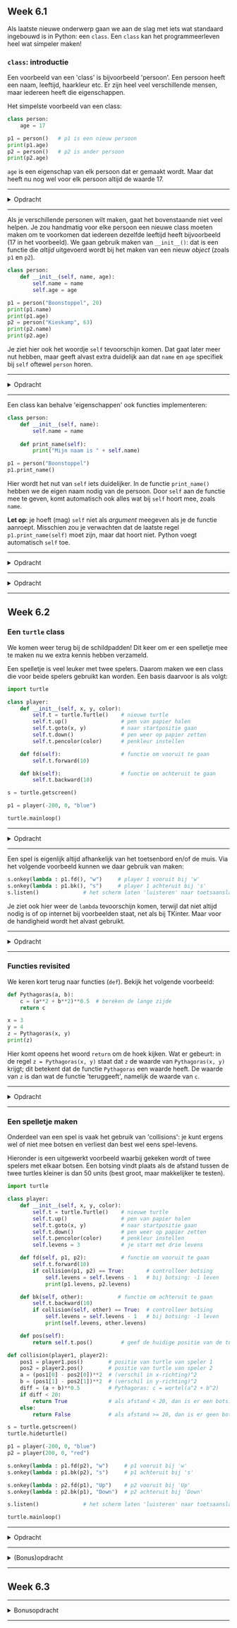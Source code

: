 ## Week 6.1
Als laatste nieuwe onderwerp gaan we aan de slag met iets wat standaard ingebouwd is in Python: een `class`. Een `class` kan het programmeerleven heel wat simpeler maken!

### `class`: introductie
Een voorbeeld van een 'class' is bijvoorbeeld 'persoon'. Een persoon heeft een naam, leeftijd, haarkleur etc. Er zijn heel veel verschillende mensen, maar iedereen heeft die eigenschappen.

Het simpelste voorbeeld van een class:
```python
class person:
    age = 17

p1 = person()   # p1 is een nieuw persoon
print(p1.age)
p2 = person()   # p2 is ander persoon
print(p2.age)
```
`age` is een eigenschap van elk persoon dat er gemaakt wordt. Maar dat heeft nu nog wel voor elk persoon altijd de waarde 17.

---

<details>
<summary>Opdracht</summary>

Test eerst bovenstaand voorbeeld. Maak vervolgens een persoon met jouw leeftijd, naam en haarkleur door het voorbeeld uit te breiden. Print ook al die eigenschappen. Tip: voeg niet teveel dingen extra toe, want we gaan het zometeen op een betere manier doen.

</details>

---

Als je verschillende personen wilt maken, gaat het bovenstaande niet veel helpen. Je zou handmatig voor elke persoon een nieuwe class moeten maken om te voorkomen dat iedereen dezelfde leeftijd heeft bijvoorbeeld (17 in het voorbeeld). We gaan gebruik maken van ```__init__()```: dat is een functie die *altijd* uitgevoerd wordt bij het maken van een nieuw *object* (zoals `p1` en `p2`).
```python
class person:
    def __init__(self, name, age):
        self.name = name
        self.age = age

p1 = person("Boonstoppel", 20)
print(p1.name)
print(p1.age)
p2 = person("Kieskamp", 63)
print(p2.name)
print(p2.age)
```
Je ziet hier ook het woordje `self` tevoorschijn komen. Dat gaat later meer nut hebben, maar geeft alvast extra duidelijk aan dat `name` en `age` specifiek bij `self` oftewel `person` horen.

---

<details>
<summary>Opdracht</summary>

Test eerst bovenstaand voorbeeld. Maak vervolgens een persoon met jouw leeftijd, naam en haarkleur en eventuele andere eigenschappen door het voorbeeld uit te breiden.

</details>

---

Een class kan behalve 'eigenschappen' ook functies implementeren:
```python
class person:
    def __init__(self, name):
        self.name = name
    
    def print_name(self):
        print("Mijn naam is " + self.name)

p1 = person("Boonstoppel")
p1.print_name()
```
Hier wordt het nut van `self` iets duidelijker. In de functie `print_name()` hebben we de eigen naam nodig van de persoon. Door `self` aan de functie mee te geven, komt automatisch ook alles wat bij `self` hoort mee, zoals `name`. 

**Let op**: je hoeft (mag) `self` niet als *argument* meegeven als je de functie aanroept. Misschien zou je verwachten dat de laatste regel `p1.print_name(self)` moet zijn, maar dat hoort niet. Python voegt automatisch `self` toe.

---

<details>
<summary>Opdracht</summary>

Test eerst bovenstaand voorbeeld. Maak vervolgens een persoon met jouw leeftijd, naam en haarkleur door het voorbeeld uit te breiden. Zorg ervoor dat de functie `print_name()` al de eigenschappen van de persoon in een keer print.

</details>

---

<details>
<summary>Opdracht</summary>

Maak een class waarbij je naast de naam ook drie andere dingen meegeeft: de geboortedag, -maand en -jaar.

Voeg vervolgens een functie toe aan de class die de leeftijd van de persoon berekent en opslaat. Daarvoor moet je uiteraard ook aangeven wat de huidige datum is. Je kunt daarvoor gebruik maken van de volgende regels, waarbij je zelf onder andere de berekening toe moet voegen:

```python
    def calculate_age(self, day, month, year):
        # bereken de leeftijd
        # age = ....
        self.age = age

p1.calculate_age(day, month, year)  # datum zelf invullen
print(p1.age)
```

</details>

---

## Week 6.2
### Een `turtle` class
We komen weer terug bij de schildpadden! Dit keer om er een spelletje mee te maken nu we extra kennis hebben verzameld.

Een spelletje is veel leuker met twee spelers. Daarom maken we een class die voor beide spelers gebruikt kan worden. Een basis daarvoor is als volgt:
```python
import turtle

class player:
    def __init__(self, x, y, color):
        self.t = turtle.Turtle()    # nieuwe turtle
        self.t.up()                 # pen van papier halen
        self.t.goto(x, y)           # naar startpositie gaan
        self.t.down()               # pen weer op papier zetten
        self.t.pencolor(color)      # penkleur instellen

    def fd(self):                   # functie om vooruit te gaan
        self.t.forward(10)

    def bk(self):                   # functie om achteruit te gaan
        self.t.backward(10)

s = turtle.getscreen()

p1 = player(-200, 0, "blue")

turtle.mainloop()
```

---

<details>
<summary>Opdracht</summary>

Test bovenstaand voorbeeld. Voeg vervolgens een functie toe aan de `player` class om linksom te draaien en om rechtsom te draaien.

Controleer ook of de functies om te bewegen werken!
</details>

---

Een spel is eigenlijk altijd afhankelijk van het toetsenbord en/of de muis. Via het volgende voorbeeld kunnen we daar gebruik van maken:
```python
s.onkey(lambda : p1.fd(), "w")     # player 1 vooruit bij 'w'
s.onkey(lambda : p1.bk(), "s")     # player 1 achteruit bij 's'
s.listen()              # het scherm laten 'luisteren' naar toetsaanslagen
```
Je ziet ook hier weer de `lambda` tevoorschijn komen, terwijl dat niet altijd nodig is of op internet bij voorbeelden staat, net als bij TKinter. Maar voor de handigheid wordt het alvast gebruikt.

---

<details>
<summary>Opdracht</summary>

Test bovenstaand voorbeeld. Wat gebeurt er als het scherm wel of niet 'actief' is? (Gebruik splitscreen en controleer of de turtle beweegt als je wel de toets indrukt maar het turtle-scherm niet actief is.)

Voeg vervolgens de functies toe die nodig zijn voor naar links en naar rechts bewegen. Maak daarbij de keuze: draai je de turtle alleen, beweeg je ook in die richting, en draai je daarna misschien weer terug? Zorg in ieder geval dat je er makkelijk mee kan 'spelen' als in een spelletje.

</details>

---

### Functies revisited
We keren kort terug naar functies (`def`). Bekijk het volgende voorbeeld:
```python
def Pythagoras(a, b):
    c = (a**2 + b**2)**0.5  # bereken de lange zijde
    return c

x = 3
y = 4
z = Pythagoras(x, y)
print(z)
```

Hier komt opeens het woord `return` om de hoek kijken. Wat er gebeurt: in de regel `z = Pythagoras(x, y)` staat dat `z` de waarde van `Pythagoras(x, y)` krijgt; dit betekent dat de functie `Pythagoras` een waarde heeft. De waarde van `z` is dan wat de functie 'teruggeeft', namelijk de waarde van `c`.

---

<details>
<summary>Opdracht</summary>

In de slotopdracht van hoofdstuk 1 maakte je een berekening van Fahrenheit naar graden Celsius. De formule daarvoor is:
```python
C = 5/9 * (F - 32)
```
Schrijf een functie met de naam `Celsius`, die de temperatuur omrekent van Fahrenheit naar Celsius met bovenstaande regel. De functie moet zo werken dat je onderstaande regels kunt kopieren en plakken in je script:
```python
F = 50
C = Celsius(F)
print(C)
```

</details>

---

### Een spelletje maken
Onderdeel van een spel is vaak het gebruik van 'collisions': je kunt ergens wel of niet mee botsen en verliest dan best wel eens spel-levens.

Hieronder is een uitgewerkt voorbeeld waarbij gekeken wordt of twee spelers met elkaar botsen. Een botsing vindt plaats als de afstand tussen de twee turtles kleiner is dan 50 units (best groot, maar makkelijker te testen).
```python
import turtle

class player:
    def __init__(self, x, y, color):
        self.t = turtle.Turtle()    # nieuwe turtle
        self.t.up()                 # pen van papier halen
        self.t.goto(x, y)           # naar startpositie gaan
        self.t.down()               # pen weer op papier zetten
        self.t.pencolor(color)      # penkleur instellen
        self.levens = 3             # je start met drie levens

    def fd(self, p1, p2):           # functie om vooruit te gaan
        self.t.forward(10)
        if collision(p1, p2) == True:       # controlleer botsing
            self.levens = self.levens - 1   # bij botsing: -1 leven
            print(p1.levens, p2.levens)

    def bk(self, other):           # functie om achteruit te gaan
        self.t.backward(10)
        if collision(self, other) == True:  # controlleer botsing
            self.levens = self.levens - 1   # bij botsing: -1 leven
            print(self.levens, other.levens)

    def pos(self):
        return self.t.pos()         # geef de huidige positie van de turtle

def collision(player1, player2):
    pos1 = player1.pos()        # positie van turtle van speler 1
    pos2 = player2.pos()        # positie van turtle van speler 2
    a = (pos1[0] - pos2[0])**2  # (verschil in x-richting)^2
    b = (pos1[1] - pos2[1])**2  # (verschil in y-richting)^2
    diff = (a + b)**0.5         # Pythagoras: c = wortel(a^2 + b^2)
    if diff < 20:
        return True             # als afstand < 20, dan is er een botsing
    else:
        return False            # als afstand >= 20, dan is er geen botsing

s = turtle.getscreen()
turtle.hideturtle()

p1 = player(-200, 0, "blue")
p2 = player(200, 0, "red")

s.onkey(lambda : p1.fd(p2), "w")     # p1 vooruit bij 'w'
s.onkey(lambda : p1.bk(p2), "s")     # p1 achteruit bij 's'

s.onkey(lambda : p2.fd(p1), "Up")    # p2 vooruit bij 'Up'
s.onkey(lambda : p2.bk(p1), "Down")  # p2 achteruit bij 'Down'

s.listen()              # het scherm laten 'luisteren' naar toetsaanslagen

turtle.mainloop()
```

---

<details>
<summary>Opdracht</summary>

Test bovenstaand voorbeeld.

Zorg dat de turtle weer naar links en naar rechts kan bewegen! Je kunt daarvoor onderdelen uit de vorige opdracht(en) hergebruiken, en dingen kopieren en plakken uit het huidige voorbeeld. Test uiteraard of het werkt!

</details>

---

<details>
<summary>(Bonus)opdracht</summary>

De levens zijn nog nergens zichtbaar.. dat maakt het een saai spelletje. Zorg dat je op een of andere manier de levens in beeld krijgt!
* Standaard opdracht: print de levens (altijd, of alleen bij een werkelijke collision) in de Terminal
* Bonusopdracht: gebruik een derde (onzichtbare) turtle en `t.write` om de levens als tekst in het scherm te schrijven. Zorg ook dat deze levens aangepast worden als er een leven verwijderd wordt!

Zorg als laatste nog dat er iets gebeurt als het aantal levens 0 of minder dan 0 is. Dat mag iets printen zijn, of iets op het scherm doen!

</details>

---

## Week 6.3

---

<details>
<summary>Bonusopdracht</summary>

Let op: om echt wat moois van deze opdracht te maken zul je flink wat moeten rondneuzen op internet; het is zeker geen makkelijke opdracht.

Maak een werkend, leuk speelbaar spel! Het liefst is daarbij alleen het scherm met de turtles nodig, maar voor iets minder bonuspunten mag je ook de Terminal gebruiken om dingen te printen. Je kunt ook om input vragen via de Terminal. Het liefst maak je een spelletje dat je met twee spelers kunt spelen!

P.S. kopieer geen spel van internet om dat in te leveren. Gebruik het eventueel als basis die je zelf flink aanpast, maar bedenk het liefst zoveel mogelijk zelf. Er wordt gecontroleerd!

</details>

---
